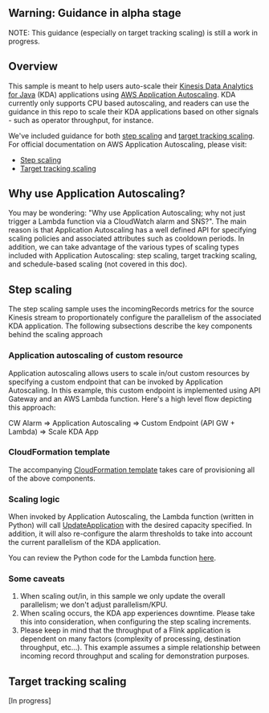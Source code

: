 ## Warning: Guidance in alpha stage
NOTE: This guidance (especially on target tracking scaling) is still a work in progress.

## Overview
This sample is meant to help users auto-scale their [Kinesis Data Analytics for Java](https://aws.amazon.com/kinesis/data-analytics/) (KDA) applications using [AWS Application Autoscaling](https://docs.aws.amazon.com/autoscaling/application/userguide/what-is-application-auto-scaling.html). KDA currently only supports CPU based autoscaling, and readers can use the guidance in this repo to scale their KDA applications based on other signals - such as operator throughput, for instance.

We've included guidance for both [step scaling](https://github.com/karthitect/kda-flink-autoscaling/tree/master/step-scaling) and [target tracking scaling](https://github.com/karthitect/kda-flink-autoscaling/tree/master/targettracking-scaling). For official documentation on AWS Application Autoscaling, please visit:
- [Step scaling](https://docs.aws.amazon.com/autoscaling/application/userguide/application-auto-scaling-step-scaling-policies.html)
- [Target tracking scaling](https://docs.aws.amazon.com/autoscaling/application/userguide/application-auto-scaling-target-tracking.html)

## Why use Application Autoscaling?
You may be wondering: "Why use Application Autoscaling; why not just trigger a Lambda function via a CloudWatch alarm and SNS?". The main reason is that Application Autoscaling has a well defined API for specifying scaling policies and associated attributes such as cooldown periods. In addition, we can take advantage of the various types of scaling types included with Application Autoscaling: step scaling, target tracking scaling, and schedule-based scaling (not covered in this doc).


## Step scaling
The step scaling sample uses the incomingRecords metrics for the source Kinesis stream to proportionately configure the parallelism of the associated KDA application. The following subsections describe the key components behind the scaling approach

### Application autoscaling of custom resource

Application autoscaling allows users to scale in/out custom resources by specifying a custom endpoint that can be invoked by Application Autoscaling. In this example, this custom endpoint is implemented using API Gateway and an AWS Lambda function. Here's a high level flow depicting this approach:

CW Alarm => Application Autoscaling => Custom Endpoint (API GW + Lambda) => Scale KDA App

### CloudFormation template
The accompanying [CloudFormation template](https://github.com/karthitect/kda-flink-autoscaling/blob/master/step-scaling/step-scaling.yaml) takes care of provisioning all of the above components.

### Scaling logic
When invoked by Application Autoscaling, the Lambda function (written in Python) will call [UpdateApplication](https://docs.aws.amazon.com/kinesisanalytics/latest/apiv2/API_UpdateApplication.html) with the desired capacity specified. In addition, it will also re-configure the alarm thresholds to take into account the current parallelism of the KDA application.

You can review the Python code for the Lambda function [here](https://github.com/karthitect/kda-flink-autoscaling/blob/master/step-scaling/index.py).

### Some caveats

1. When scaling out/in, in this sample we only update the overall parallelism; we don't adjust parallelism/KPU.
2. When scaling occurs, the KDA app experiences downtime. Please take this into consideration, when configuring the step scaling increments.
3. Please keep in mind that the throughput of a Flink application is dependent on many factors (complexity of processing, destination throughput, etc...). This example assumes a simple relationship between incoming record throughput and scaling for demonstration purposes.

## Target tracking scaling
[In progress]